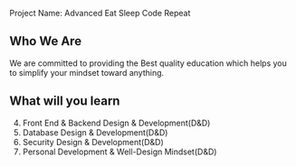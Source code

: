 
Project Name: Advanced Eat Sleep Code Repeat

Who We Are
-----------
We are committed to providing the Best quality education which helps you to simplify your mindset toward anything.



What will you learn
--------------------
4. Front End & Backend Design & Development(D&D)
5. Database Design & Development(D&D)
6. Security Design & Development(D&D)
7. Personal Development & Well-Design Mindset(D&D)
